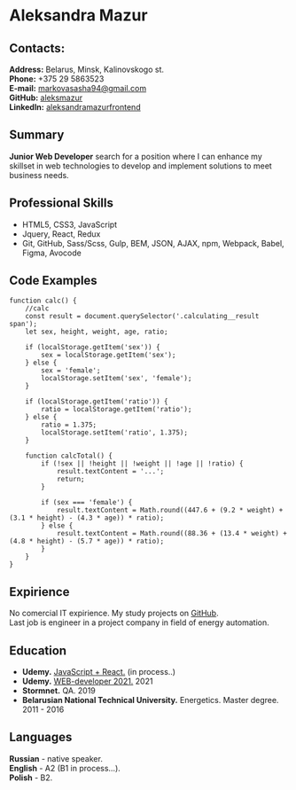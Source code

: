 # Aleksandra Mazur

## Contacts:
**Address:** Belarus, Minsk, Kalinovskogo st.  
**Phone:** +375 29 5863523  
**E-mail:** [markovasasha94@gmail.com](markovasasha94@gmail.com)  
**GitHub:** [aleksmazur](https://github.com/aleksmazur)  
**LinkedIn:** [aleksandramazurfrontend](https://www.linkedin.com/in/aleksandramazurfrontend/)

## Summary
**Junior Web Developer** search for a position where I can enhance my skillset in web technologies to develop and implement solutions to meet business needs.  

## Professional Skills
* HTML5, CSS3, JavaScript 
* Jquery, React, Redux 
* Git, GitHub, Sass/Scss, Gulp, BEM, JSON, AJAX, npm, Webpack, Babel, Figma, Avocode

## Code Examples
```
function calc() {
    //calc
    const result = document.querySelector('.calculating__result span');
    let sex, height, weight, age, ratio;

    if (localStorage.getItem('sex')) {
        sex = localStorage.getItem('sex');
    } else {
        sex = 'female';
        localStorage.setItem('sex', 'female');
    }

    if (localStorage.getItem('ratio')) {
        ratio = localStorage.getItem('ratio');
    } else {
        ratio = 1.375;
        localStorage.setItem('ratio', 1.375);
    }

    function calcTotal() {
        if (!sex || !height || !weight || !age || !ratio) {
            result.textContent = '...';
            return;
        }

        if (sex === 'female') {
            result.textContent = Math.round((447.6 + (9.2 * weight) + (3.1 * height) - (4.3 * age)) * ratio);
        } else {
            result.textContent = Math.round((88.36 + (13.4 * weight) + (4.8 * height) - (5.7 * age)) * ratio); 
        }
    }
}
```

## Expirience
No comercial IT expirience. My study projects on [GitHub](https://github.com/aleksmazur).  
Last job is engineer in a project company in field of energy automation.

## Education
* **Udemy.** [JavaScript + React.](https://www.udemy.com/course/javascript_full/) (in process..)
* **Udemy.** [WEB-developer 2021.](https://www.udemy.com/course/webdeveloper/) 2021 
* **Stormnet.** QA. 2019
* **Belarusian National Technical University.** Energetics. Master degree. 2011 - 2016


## Languages
**Russian** - native speaker.  
**English** - A2 (B1 in process…).  
**Polish** - B2.